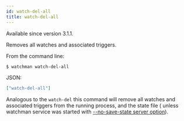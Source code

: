 ```yaml
---
id: watch-del-all
title: watch-del-all
---
```


Available since version 3.1.1.

Removes all watches and associated triggers.

From the command line:

```bash
$ watchman watch-del-all
```

JSON:

```json
["watch-del-all"]
```

Analogous to the `watch-del` this command will remove all watches and
associated triggers from the running process, and the state file (
unless watchman service was started with
[--no-save-state server option](cli-options#server-options)).
